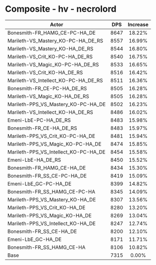 # Composite - hv - necrolord
| Actor | DPS | Increase |
|---|:---:|:---:|
|Bonesmith-FR_HAMG_CE-PC-HA_DE|8647|18.22%|
|Marileth-VS_Mastery_KO-PC-HA_DE_RS|8557|16.99%|
|Marileth-VS_Mastery_KO-HA_DE_RS|8544|16.80%|
|Marileth-VS_Crit_KO-PC-HA_DE_RS|8540|16.75%|
|Marileth-VS_Magic_KO-PC-HA_DE_RS|8533|16.65%|
|Marileth-VS_Crit_KO-HA_DE_RS|8516|16.42%|
|Marileth-VS_Intellect_KO-PC-HA_DE_RS|8511|16.36%|
|Bonesmith-FR_CE-PC-HA_DE_RS|8505|16.28%|
|Marileth-VS_Magic_KO-HA_DE_RS|8505|16.28%|
|Marileth-PPS_VS_Mastery_KO-PC-HA_DE|8502|16.23%|
|Marileth-VS_Intellect_KO-HA_DE_RS|8486|16.02%|
|Emeni-LbE-PC-HA_DE_RS|8483|15.98%|
|Bonesmith-FR_CE-HA_DE_RS|8483|15.97%|
|Marileth-PPS_VS_Crit_KO-PC-HA_DE|8481|15.94%|
|Marileth-PPS_VS_Magic_KO-PC-HA_DE|8474|15.85%|
|Marileth-PPS_VS_Intellect_KO-PC-HA_DE|8454|15.58%|
|Emeni-LbE-HA_DE_RS|8450|15.52%|
|Bonesmith-FR_HAMG_CE-HA_DE|8434|15.30%|
|Bonesmith-FR_SS_CE-PC-HA_DE|8419|15.09%|
|Emeni-LbE_GC-PC-HA_DE|8399|14.82%|
|Bonesmith-FR_SS_HAMG_CE-PC-HA|8345|14.09%|
|Marileth-PPS_VS_Mastery_KO-HA_DE|8307|13.56%|
|Marileth-PPS_VS_Crit_KO-HA_DE|8280|13.20%|
|Marileth-PPS_VS_Magic_KO-HA_DE|8269|13.04%|
|Marileth-PPS_VS_Intellect_KO-HA_DE|8247|12.74%|
|Bonesmith-FR_SS_CE-HA_DE|8200|12.10%|
|Emeni-LbE_GC-HA_DE|8171|11.71%|
|Bonesmith-FR_SS_HAMG_CE-HA|8106|10.82%|
|Base|7315|0.00%|
